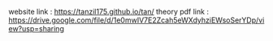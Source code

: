 website link : https://tanzil175.github.io/tan/
theory pdf link : https://drive.google.com/file/d/1e0mwIV7E2Zcah5eWXdyhziEWsoSerYDp/view?usp=sharing
